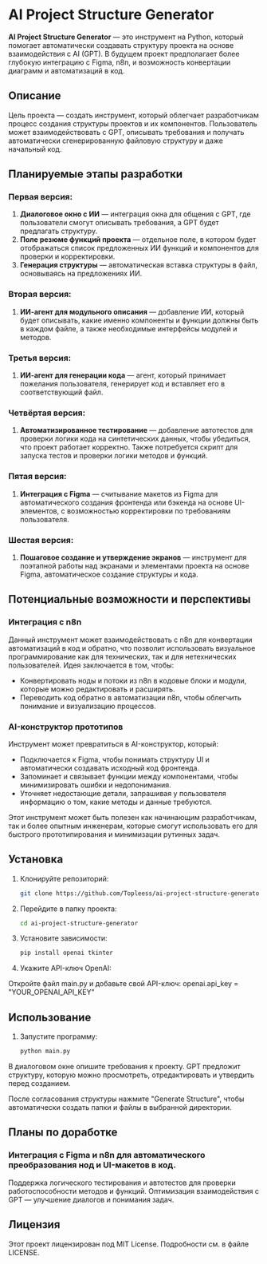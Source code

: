 # AI Project Structure Generator

**AI Project Structure Generator** — это инструмент на Python, который помогает автоматически создавать структуру проекта на основе взаимодействия с AI (GPT). В будущем проект предполагает более глубокую интеграцию с Figma, n8n, и возможность конвертации диаграмм и автоматизаций в код. 

## Описание

Цель проекта — создать инструмент, который облегчает разработчикам процесс создания структуры проектов и их компонентов. Пользователь может взаимодействовать с GPT, описывать требования и получать автоматически сгенерированную файловую структуру и даже начальный код.

## Планируемые этапы разработки

### Первая версия:
1. **Диалоговое окно с ИИ** — интеграция окна для общения с GPT, где пользователи смогут описывать требования, а GPT будет предлагать структуру.
2. **Поле резюме функций проекта** — отдельное поле, в котором будет отображаться список предложенных ИИ функций и компонентов для проверки и корректировки.
3. **Генерация структуры** — автоматическая вставка структуры в файл, основываясь на предложениях ИИ.

### Вторая версия:
1. **ИИ-агент для модульного описания** — добавление ИИ, который будет описывать, какие именно компоненты и функции должны быть в каждом файле, а также необходимые интерфейсы модулей и методов.

### Третья версия:
1. **ИИ-агент для генерации кода** — агент, который принимает пожелания пользователя, генерирует код и вставляет его в соответствующий файл. 

### Четвёртая версия:
1. **Автоматизированное тестирование** — добавление автотестов для проверки логики кода на синтетических данных, чтобы убедиться, что проект работает корректно. Также потребуется скрипт для запуска тестов и проверки логики методов и функций.

### Пятая версия:
1. **Интеграция с Figma** — считывание макетов из Figma для автоматического создания фронтенда или бэкенда на основе UI-элементов, с возможностью корректировки по требованиям пользователя.

### Шестая версия:
1. **Пошаговое создание и утверждение экранов** — инструмент для поэтапной работы над экранами и элементами проекта на основе Figma, автоматическое создание структуры и кода.

## Потенциальные возможности и перспективы

### Интеграция с n8n
Данный инструмент может взаимодействовать с n8n для конвертации автоматизаций в код и обратно, что позволит использовать визуальное программирование как для технических, так и для нетехнических пользователей. Идея заключается в том, чтобы:
- Конвертировать ноды и потоки из n8n в кодовые блоки и модули, которые можно редактировать и расширять.
- Переводить код обратно в автоматизации n8n, чтобы облегчить понимание и визуализацию процессов.

### AI-конструктор прототипов
Инструмент может превратиться в AI-конструктор, который:
- Подключается к Figma, чтобы понимать структуру UI и автоматически создавать исходный код фронтенда.
- Запоминает и связывает функции между компонентами, чтобы минимизировать ошибки и недопонимания.
- Уточняет недостающие детали, запрашивая у пользователя информацию о том, какие методы и данные требуются.

Этот инструмент может быть полезен как начинающим разработчикам, так и более опытным инженерам, которые смогут использовать его для быстрого прототипирования и минимизации рутинных задач.

## Установка

1. Клонируйте репозиторий:
   ```bash
   git clone https://github.com/Topleess/ai-project-structure-generator.git
2. Перейдите в папку проекта:

   ```bash
   cd ai-project-structure-generator
3. Установите зависимости:

   ```bash
   pip install openai tkinter
4. Укажите API-ключ OpenAI:

Откройте файл main.py и добавьте свой API-ключ: openai.api_key = "YOUR_OPENAI_API_KEY"

## Использование
1. Запустите программу:

   ```bash
   python main.py

В диалоговом окне опишите требования к проекту. GPT предложит структуру, которую можно просмотреть, отредактировать и утвердить перед созданием.

После согласования структуры нажмите "Generate Structure", чтобы автоматически создать папки и файлы в выбранной директории.

## Планы по доработке
### Интеграция с Figma и n8n для автоматического преобразования нод и UI-макетов в код.
Поддержка логического тестирования и автотестов для проверки работоспособности методов и функций.
Оптимизация взаимодействия с GPT — улучшение диалогов и понимания задач.
## Лицензия
Этот проект лицензирован под MIT License. Подробности см. в файле LICENSE.

